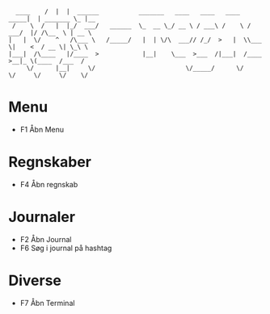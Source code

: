 	  ____    /  |  |  ______           _______   ____   ____   ____   _____|  | _______ \_ |__  
	 /    \  /   |  |_/  ___/   ______  \_  __ \_/ __ \ / ___\ /    \ /  ___/  |/ /\__  \ | __ \ 
	|   |  \/    ^   /\___ \   /_____/   |  | \/\  ___// /_/  >   |  \\___ \|    <  / __ \| \_\ \
	|___|  /\____   |/____  >            |__|    \___  >___  /|___|  /____  >__|_ \(____  /___  /
	     \/      |__|     \/                         \/_____/      \/     \/     \/     \/    \/ 



# Menu
* F1 Åbn Menu

# Regnskaber
* F4 Åbn regnskab

# Journaler
* F2 Åbn Journal
* F6 Søg i journal på hashtag


# Diverse
* F7 Åbn Terminal
